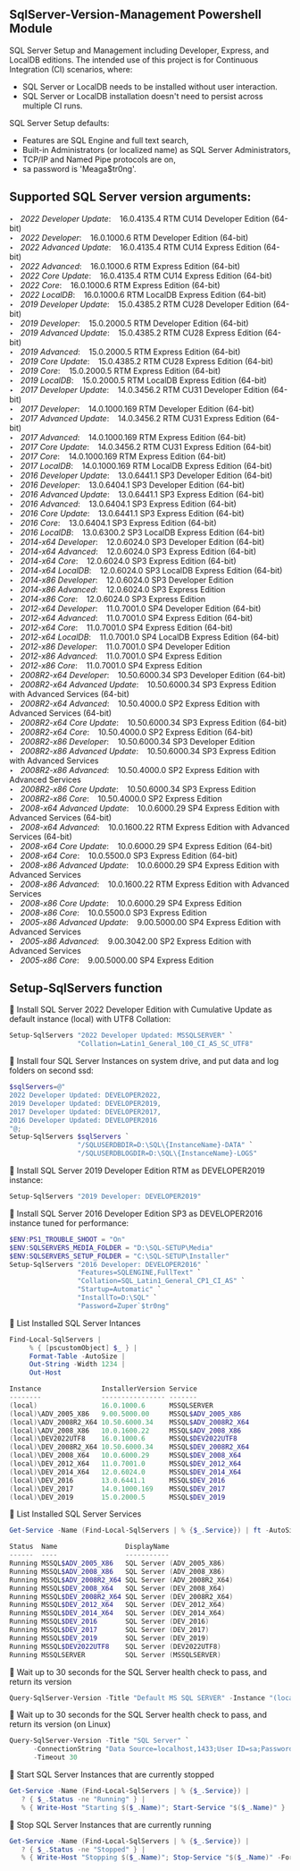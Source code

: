 ## SqlServer-Version-Management Powershell Module
SQL Server Setup and Management including Developer, Express, and LocalDB editions.
The intended use of this project is for Continuous Integration (CI) scenarios, where:
- SQL Server or LocalDB needs to be installed without user interaction.
- SQL Server or LocalDB installation doesn't need to persist across multiple CI runs.

SQL Server Setup defaults:
- Features are SQL Engine and full text search,
- Built-in Administrators (or localized name) as SQL Server Administrators, 
- TCP/IP and Named Pipe protocols are on,
- sa password is 'Meaga$tr0ng'.

## Supported SQL Server version arguments:
&#8227;&nbsp;&nbsp; _2022 Developer Update_: &nbsp;&nbsp; 16.0.4135.4 RTM CU14 Developer Edition (64-bit)<br/>
&#8227;&nbsp;&nbsp; _2022 Developer_: &nbsp;&nbsp; 16.0.1000.6 RTM Developer Edition (64-bit)<br/>
&#8227;&nbsp;&nbsp; _2022 Advanced Update_: &nbsp;&nbsp; 16.0.4135.4 RTM CU14 Express Edition (64-bit)<br/>
&#8227;&nbsp;&nbsp; _2022 Advanced_: &nbsp;&nbsp; 16.0.1000.6 RTM Express Edition (64-bit)<br/>
&#8227;&nbsp;&nbsp; _2022 Core Update_: &nbsp;&nbsp; 16.0.4135.4 RTM CU14 Express Edition (64-bit)<br/>
&#8227;&nbsp;&nbsp; _2022 Core_: &nbsp;&nbsp; 16.0.1000.6 RTM Express Edition (64-bit)<br/>
&#8227;&nbsp;&nbsp; _2022 LocalDB_: &nbsp;&nbsp; 16.0.1000.6 RTM LocalDB Express Edition (64-bit)<br/>
&#8227;&nbsp;&nbsp; _2019 Developer Update_: &nbsp;&nbsp; 15.0.4385.2 RTM CU28 Developer Edition (64-bit)<br/>
&#8227;&nbsp;&nbsp; _2019 Developer_: &nbsp;&nbsp; 15.0.2000.5 RTM Developer Edition (64-bit)<br/>
&#8227;&nbsp;&nbsp; _2019 Advanced Update_: &nbsp;&nbsp; 15.0.4385.2 RTM CU28 Express Edition (64-bit)<br/>
&#8227;&nbsp;&nbsp; _2019 Advanced_: &nbsp;&nbsp; 15.0.2000.5 RTM Express Edition (64-bit)<br/>
&#8227;&nbsp;&nbsp; _2019 Core Update_: &nbsp;&nbsp; 15.0.4385.2 RTM CU28 Express Edition (64-bit)<br/>
&#8227;&nbsp;&nbsp; _2019 Core_: &nbsp;&nbsp; 15.0.2000.5 RTM Express Edition (64-bit)<br/>
&#8227;&nbsp;&nbsp; _2019 LocalDB_: &nbsp;&nbsp; 15.0.2000.5 RTM LocalDB Express Edition (64-bit)<br/>
&#8227;&nbsp;&nbsp; _2017 Developer Update_: &nbsp;&nbsp; 14.0.3456.2 RTM CU31 Developer Edition (64-bit)<br/>
&#8227;&nbsp;&nbsp; _2017 Developer_: &nbsp;&nbsp; 14.0.1000.169 RTM Developer Edition (64-bit)<br/>
&#8227;&nbsp;&nbsp; _2017 Advanced Update_: &nbsp;&nbsp; 14.0.3456.2 RTM CU31 Express Edition (64-bit)<br/>
&#8227;&nbsp;&nbsp; _2017 Advanced_: &nbsp;&nbsp; 14.0.1000.169 RTM Express Edition (64-bit)<br/>
&#8227;&nbsp;&nbsp; _2017 Core Update_: &nbsp;&nbsp; 14.0.3456.2 RTM CU31 Express Edition (64-bit)<br/>
&#8227;&nbsp;&nbsp; _2017 Core_: &nbsp;&nbsp; 14.0.1000.169 RTM Express Edition (64-bit)<br/>
&#8227;&nbsp;&nbsp; _2017 LocalDB_: &nbsp;&nbsp; 14.0.1000.169 RTM LocalDB Express Edition (64-bit)<br/>
&#8227;&nbsp;&nbsp; _2016 Developer Update_: &nbsp;&nbsp; 13.0.6441.1 SP3 Developer Edition (64-bit)<br/>
&#8227;&nbsp;&nbsp; _2016 Developer_: &nbsp;&nbsp; 13.0.6404.1 SP3 Developer Edition (64-bit)<br/>
&#8227;&nbsp;&nbsp; _2016 Advanced Update_: &nbsp;&nbsp; 13.0.6441.1 SP3 Express Edition (64-bit)<br/>
&#8227;&nbsp;&nbsp; _2016 Advanced_: &nbsp;&nbsp; 13.0.6404.1 SP3 Express Edition (64-bit)<br/>
&#8227;&nbsp;&nbsp; _2016 Core Update_: &nbsp;&nbsp; 13.0.6441.1 SP3 Express Edition (64-bit)<br/>
&#8227;&nbsp;&nbsp; _2016 Core_: &nbsp;&nbsp; 13.0.6404.1 SP3 Express Edition (64-bit)<br/>
&#8227;&nbsp;&nbsp; _2016 LocalDB_: &nbsp;&nbsp; 13.0.6300.2 SP3 LocalDB Express Edition (64-bit)<br/>
&#8227;&nbsp;&nbsp; _2014-x64 Developer_: &nbsp;&nbsp; 12.0.6024.0 SP3 Developer Edition (64-bit)<br/>
&#8227;&nbsp;&nbsp; _2014-x64 Advanced_: &nbsp;&nbsp; 12.0.6024.0 SP3 Express Edition (64-bit)<br/>
&#8227;&nbsp;&nbsp; _2014-x64 Core_: &nbsp;&nbsp; 12.0.6024.0 SP3 Express Edition (64-bit)<br/>
&#8227;&nbsp;&nbsp; _2014-x64 LocalDB_: &nbsp;&nbsp; 12.0.6024.0 SP3 LocalDB Express Edition (64-bit)<br/>
&#8227;&nbsp;&nbsp; _2014-x86 Developer_: &nbsp;&nbsp; 12.0.6024.0 SP3 Developer Edition<br/>
&#8227;&nbsp;&nbsp; _2014-x86 Advanced_: &nbsp;&nbsp; 12.0.6024.0 SP3 Express Edition<br/>
&#8227;&nbsp;&nbsp; _2014-x86 Core_: &nbsp;&nbsp; 12.0.6024.0 SP3 Express Edition<br/>
&#8227;&nbsp;&nbsp; _2012-x64 Developer_: &nbsp;&nbsp; 11.0.7001.0 SP4 Developer Edition (64-bit)<br/>
&#8227;&nbsp;&nbsp; _2012-x64 Advanced_: &nbsp;&nbsp; 11.0.7001.0 SP4 Express Edition (64-bit)<br/>
&#8227;&nbsp;&nbsp; _2012-x64 Core_: &nbsp;&nbsp; 11.0.7001.0 SP4 Express Edition (64-bit)<br/>
&#8227;&nbsp;&nbsp; _2012-x64 LocalDB_: &nbsp;&nbsp; 11.0.7001.0 SP4 LocalDB Express Edition (64-bit)<br/>
&#8227;&nbsp;&nbsp; _2012-x86 Developer_: &nbsp;&nbsp; 11.0.7001.0 SP4 Developer Edition<br/>
&#8227;&nbsp;&nbsp; _2012-x86 Advanced_: &nbsp;&nbsp; 11.0.7001.0 SP4 Express Edition<br/>
&#8227;&nbsp;&nbsp; _2012-x86 Core_: &nbsp;&nbsp; 11.0.7001.0 SP4 Express Edition<br/>
&#8227;&nbsp;&nbsp; _2008R2-x64 Developer_: &nbsp;&nbsp; 10.50.6000.34 SP3 Developer Edition (64-bit)<br/>
&#8227;&nbsp;&nbsp; _2008R2-x64 Advanced Update_: &nbsp;&nbsp; 10.50.6000.34 SP3 Express Edition with Advanced Services (64-bit)<br/>
&#8227;&nbsp;&nbsp; _2008R2-x64 Advanced_: &nbsp;&nbsp; 10.50.4000.0 SP2 Express Edition with Advanced Services (64-bit)<br/>
&#8227;&nbsp;&nbsp; _2008R2-x64 Core Update_: &nbsp;&nbsp; 10.50.6000.34 SP3 Express Edition (64-bit)<br/>
&#8227;&nbsp;&nbsp; _2008R2-x64 Core_: &nbsp;&nbsp; 10.50.4000.0 SP2 Express Edition (64-bit)<br/>
&#8227;&nbsp;&nbsp; _2008R2-x86 Developer_: &nbsp;&nbsp; 10.50.6000.34 SP3 Developer Edition<br/>
&#8227;&nbsp;&nbsp; _2008R2-x86 Advanced Update_: &nbsp;&nbsp; 10.50.6000.34 SP3 Express Edition with Advanced Services<br/>
&#8227;&nbsp;&nbsp; _2008R2-x86 Advanced_: &nbsp;&nbsp; 10.50.4000.0 SP2 Express Edition with Advanced Services<br/>
&#8227;&nbsp;&nbsp; _2008R2-x86 Core Update_: &nbsp;&nbsp; 10.50.6000.34 SP3 Express Edition<br/>
&#8227;&nbsp;&nbsp; _2008R2-x86 Core_: &nbsp;&nbsp; 10.50.4000.0 SP2 Express Edition<br/>
&#8227;&nbsp;&nbsp; _2008-x64 Advanced Update_: &nbsp;&nbsp; 10.0.6000.29 SP4 Express Edition with Advanced Services (64-bit)<br/>
&#8227;&nbsp;&nbsp; _2008-x64 Advanced_: &nbsp;&nbsp; 10.0.1600.22 RTM Express Edition with Advanced Services (64-bit)<br/>
&#8227;&nbsp;&nbsp; _2008-x64 Core Update_: &nbsp;&nbsp; 10.0.6000.29 SP4 Express Edition (64-bit)<br/>
&#8227;&nbsp;&nbsp; _2008-x64 Core_: &nbsp;&nbsp; 10.0.5500.0 SP3 Express Edition (64-bit)<br/>
&#8227;&nbsp;&nbsp; _2008-x86 Advanced Update_: &nbsp;&nbsp; 10.0.6000.29 SP4 Express Edition with Advanced Services<br/>
&#8227;&nbsp;&nbsp; _2008-x86 Advanced_: &nbsp;&nbsp; 10.0.1600.22 RTM Express Edition with Advanced Services<br/>
&#8227;&nbsp;&nbsp; _2008-x86 Core Update_: &nbsp;&nbsp; 10.0.6000.29 SP4 Express Edition<br/>
&#8227;&nbsp;&nbsp; _2008-x86 Core_: &nbsp;&nbsp; 10.0.5500.0 SP3 Express Edition<br/>
&#8227;&nbsp;&nbsp; _2005-x86 Advanced Update_: &nbsp;&nbsp; 9.00.5000.00 SP4 Express Edition with Advanced Services<br/>
&#8227;&nbsp;&nbsp; _2005-x86 Advanced_: &nbsp;&nbsp; 9.00.3042.00 SP2 Express Edition with Advanced Services<br/>
&#8227;&nbsp;&nbsp; _2005-x86 Core_: &nbsp;&nbsp; 9.00.5000.00 SP4 Express Edition<br/>


## Setup-SqlServers function
&#x1F31F; Install SQL Server 2022 Developer Edition with Cumulative Update as default instance (local) with UTF8 Collation:
```powershell
Setup-SqlServers "2022 Developer Updated: MSSQLSERVER" `
                 "Collation=Latin1_General_100_CI_AS_SC_UTF8"
```

&#x1F31F; Install four SQL Server Instances on system drive, and put data and log folders on second ssd:
```powershell
$sqlServers=@"
2022 Developer Updated: DEVELOPER2022,
2019 Developer Updated: DEVELOPER2019,
2017 Developer Updated: DEVELOPER2017,
2016 Developer Updated: DEVELOPER2016
"@;
Setup-SqlServers $sqlServers `
                 "/SQLUSERDBDIR=D:\SQL\{InstanceName}-DATA" `
                 "/SQLUSERDBLOGDIR=D:\SQL\{InstanceName}-LOGS"
```

&#x1F31F; Install SQL Server 2019 Developer Edition RTM as DEVELOPER2019 instance:
```powershell
Setup-SqlServers "2019 Developer: DEVELOPER2019"
```

&#x1F31F; Install SQL Server 2016 Developer Edition SP3 as DEVELOPER2016 instance tuned for performance:
```powershell
$ENV:PS1_TROUBLE_SHOOT = "On"
$ENV:SQLSERVERS_MEDIA_FOLDER = "D:\SQL-SETUP\Media"
$ENV:SQLSERVERS_SETUP_FOLDER = "C:\SQL-SETUP\Installer"
Setup-SqlServers "2016 Developer: DEVELOPER2016" `
                 "Features=SQLENGINE,FullText" `
                 "Collation=SQL_Latin1_General_CP1_CI_AS" `
                 "Startup=Automatic" `
                 "InstallTo=D:\SQL" `
                 "Password=Zuper`$tr0ng" 
```

&#x1F31F; List Installed SQL Server Intances
```powershell
Find-Local-SqlServers | 
     % { [pscustomObject] $_ } | 
     Format-Table -AutoSize | 
     Out-String -Width 1234 | 
     Out-Host

Instance               InstallerVersion Service
--------               ---------------- -------
(local)                16.0.1000.6      MSSQLSERVER
(local)\ADV_2005_X86   9.00.5000.00     MSSQL$ADV_2005_X86
(local)\ADV_2008R2_X64 10.50.6000.34    MSSQL$ADV_2008R2_X64
(local)\ADV_2008_X86   10.0.1600.22     MSSQL$ADV_2008_X86
(local)\DEV2022UTF8    16.0.1000.6      MSSQL$DEV2022UTF8
(local)\DEV_2008R2_X64 10.50.6000.34    MSSQL$DEV_2008R2_X64
(local)\DEV_2008_X64   10.0.6000.29     MSSQL$DEV_2008_X64
(local)\DEV_2012_X64   11.0.7001.0      MSSQL$DEV_2012_X64
(local)\DEV_2014_X64   12.0.6024.0      MSSQL$DEV_2014_X64
(local)\DEV_2016       13.0.6441.1      MSSQL$DEV_2016
(local)\DEV_2017       14.0.1000.169    MSSQL$DEV_2017
(local)\DEV_2019       15.0.2000.5      MSSQL$DEV_2019
```

&#x1F31F; List Installed SQL Server Services
```powershell
Get-Service -Name (Find-Local-SqlServers | % {$_.Service}) | ft -AutoSize

Status  Name                 DisplayName
------  ----                 -----------
Running MSSQL$ADV_2005_X86   SQL Server (ADV_2005_X86)
Running MSSQL$ADV_2008_X86   SQL Server (ADV_2008_X86)
Running MSSQL$ADV_2008R2_X64 SQL Server (ADV_2008R2_X64)
Running MSSQL$DEV_2008_X64   SQL Server (DEV_2008_X64)
Running MSSQL$DEV_2008R2_X64 SQL Server (DEV_2008R2_X64)
Running MSSQL$DEV_2012_X64   SQL Server (DEV_2012_X64)
Running MSSQL$DEV_2014_X64   SQL Server (DEV_2014_X64)
Running MSSQL$DEV_2016       SQL Server (DEV_2016)
Running MSSQL$DEV_2017       SQL Server (DEV_2017)
Running MSSQL$DEV_2019       SQL Server (DEV_2019)
Running MSSQL$DEV2022UTF8    SQL Server (DEV2022UTF8)
Running MSSQLSERVER          SQL Server (MSSQLSERVER)

```

&#x1F31F; Wait up to 30 seconds for the SQL Server health check to pass, and return its version
```powershell
Query-SqlServer-Version -Title "Default MS SQL SERVER" -Instance "(local)" -Timeout 30
```

&#x1F31F; Wait up to 30 seconds for the SQL Server health check to pass, and return its version (on Linux)
```powershell
Query-SqlServer-Version -Title "SQL Server" `
      -ConnectionString "Data Source=localhost,1433;User ID=sa;Password=passw0rd!;Encrypt=False;" `
      -Timeout 30
```

&#x1F31F; Start SQL Server Instances that are currently stopped
```powershell
Get-Service -Name (Find-Local-SqlServers | % {$_.Service}) | 
   ? { $_.Status -ne "Running" } | 
   % { Write-Host "Starting $($_.Name)"; Start-Service "$($_.Name)" }

```

&#x1F31F; Stop SQL Server Instances that are currently running
```powershell
Get-Service -Name (Find-Local-SqlServers | % {$_.Service}) | 
   ? { $_.Status -ne "Stopped" } | 
   % { Write-Host "Stopping $($_.Name)"; Stop-Service "$($_.Name)" -Force }
```
